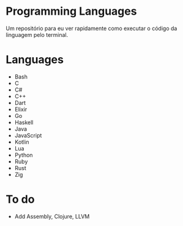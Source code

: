# Programming Languages
Um repositório para eu ver rapidamente como executar o código da linguagem pelo terminal.  

# Languages
* Bash
* C
* C#
* C++
* Dart
* Elixir
* Go
* Haskell
* Java
* JavaScript
* Kotlin
* Lua
* Python
* Ruby
* Rust
* Zig

# To do
* Add Assembly, Clojure, LLVM
